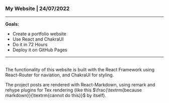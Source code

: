 
### My Website | 24/07/2022 
---
**Goals:**
- Create a portfolio website
- Use React and ChakraUI
- Do it in 72 Hours
- Deploy it on GitHub Pages

---
\
The functionality of this website is built with the React Framework using React-Router for naviation, and ChakraUI for styling.

The project posts are rendered with React-Markdown, using remark and rehype plugins for Tex rendering (like this $\frac{\textrm{because markdown}}{\textrm{cannot do this}}$ by itself).




